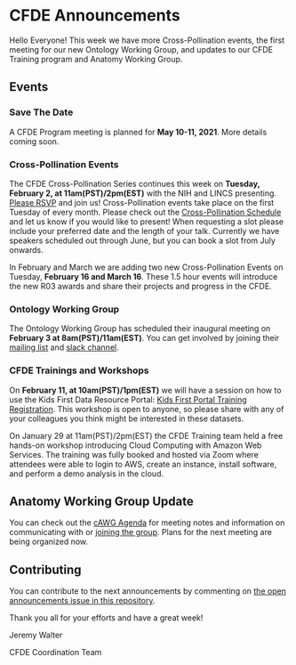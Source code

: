 # CFDE Announcements

Hello Everyone! This week we have more Cross-Pollination events, the first meeting for our new Ontology Working Group, and updates to our CFDE Training program and Anatomy Working Group.

## Events

### Save The Date

A CFDE Program meeting is planned for **May 10-11, 2021**. More details coming soon.

### Cross-Pollination Events

The CFDE Cross-Pollination Series continues this week on **Tuesday, February 2, at 11am(PST)/2pm(EST)** with the NIH and LINCS presenting. [Please RSVP](https://crosspollinationevents.groups.io/g/main/viewevent?repeatid=33633&eventid=1005436&calstart=2021-02-02) and join us! Cross-Pollination events take place on the first Tuesday of every month. Please check out the [Cross-Pollination Schedule](https://docs.google.com/spreadsheets/d/1hQAeOLkivUZZnwZ_KxfGw3neezMaWbrPk9nnFiKfQGA/edit?usp=sharing) and let us know if you would like to present! When requesting a slot please include your preferred date and the length of your talk. Currently we have speakers scheduled out through June, but you can book a slot from July onwards.

In February and March we are adding two new Cross-Pollination Events on Tuesday, **February 16 and March 16**. These 1.5 hour events will introduce the new R03 awards and share their projects and progress in the CFDE.

### Ontology Working Group 

The Ontology Working Group has scheduled their inaugural meeting on **February 3 at 8am(PST)/11am(EST)**. You can get involved by joining their [mailing list](https://crosspollinationevents.groups.io/g/OntologyWorkingGroup) and [slack channel](https://cfdeworkspace.slack.com/archives/C01GP14DLJX.). 

### CFDE Trainings and Workshops

On **February 11, at 10am(PST)/1pm(EST)** we will have a session on how to use the Kids First Data Resource Portal: [Kids First Portal Training Registration](https://t.co/WSrqKWvqi1?amp=1). This workshop is open to anyone, so please share with any of your colleagues you think might be interested in these datasets. 

On January 29 at 11am(PST)/2pm(EST) the CFDE Training team held a free hands-on workshop introducing Cloud Computing with Amazon Web Services. The training was fully booked and hosted via Zoom where attendees were able to login to AWS, create an instance, install software, and perform a demo analysis in the cloud. 

## Anatomy Working Group Update

You can check out the [cAWG Agenda](https://docs.google.com/document/d/1K5L9WllqaABbr4MGO21ogDELyvtpVrD31wbvSNhx6ys/edit?usp=sharing) for meeting notes and information on communicating with or [joining the group](https://crosspollinationevents.groups.io/g/AnatomyWorkingGroup). Plans for the next meeting are being organized now.

## Contributing

You can contribute to the next announcements by commenting on [the open announcements issue in this repository](https://github.com/nih-cfde/announcements/issues?utf8=%E2%9C%93&q=is%3Aissue+is%3Aopen+Announcements).

Thank you all for your efforts and have a great week!

Jeremy Walter

CFDE Coordination Team
